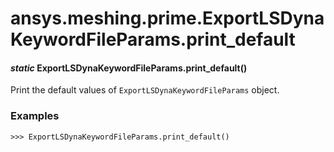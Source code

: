 # ansys.meshing.prime.ExportLSDynaKeywordFileParams.print_default

<a id="ansys.meshing.prime.ExportLSDynaKeywordFileParams.print_default"></a>

#### *static* ExportLSDynaKeywordFileParams.print_default()

Print the default values of `ExportLSDynaKeywordFileParams` object.

### Examples

```pycon
>>> ExportLSDynaKeywordFileParams.print_default()
```

<!-- !! processed by numpydoc !! -->
